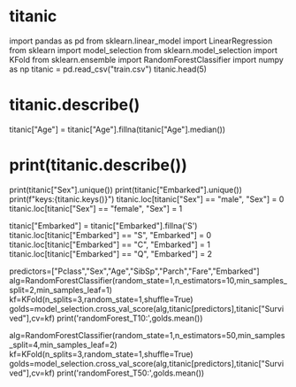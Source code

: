 # titanic
import pandas as pd
from sklearn.linear_model import LinearRegression
from sklearn import model_selection
from sklearn.model_selection import KFold
from sklearn.ensemble import RandomForestClassifier
import numpy as np
titanic = pd.read_csv("train.csv")
titanic.head(5)
# titanic.describe()

titanic["Age"] = titanic["Age"].fillna(titanic["Age"].median())
# print(titanic.describe())

print(titanic["Sex"].unique())
print(titanic["Embarked"].unique())
print(f"keys:{titanic.keys()}")
titanic.loc[titanic["Sex"] == "male", "Sex"] = 0
titanic.loc[titanic["Sex"] == "female", "Sex"] = 1

titanic["Embarked"] = titanic["Embarked"].fillna('S')
titanic.loc[titanic["Embarked"] == "S", "Embarked"] = 0
titanic.loc[titanic["Embarked"] == "C", "Embarked"] = 1
titanic.loc[titanic["Embarked"] == "Q", "Embarked"] = 2

predictors=["Pclass","Sex","Age","SibSp","Parch","Fare","Embarked"]
alg=RandomForestClassifier(random_state=1,n_estimators=10,min_samples_split=2,min_samples_leaf=1)
kf=KFold(n_splits=3,random_state=1,shuffle=True)
golds=model_selection.cross_val_score(alg,titanic[predictors],titanic["Survived"],cv=kf)
print('randomForest_T10:',golds.mean())

alg=RandomForestClassifier(random_state=1,n_estimators=50,min_samples_split=4,min_samples_leaf=2)
kf=KFold(n_splits=3,random_state=1,shuffle=True)
golds=model_selection.cross_val_score(alg,titanic[predictors],titanic["Survived"],cv=kf)
print('randomForest_T50:',golds.mean())
